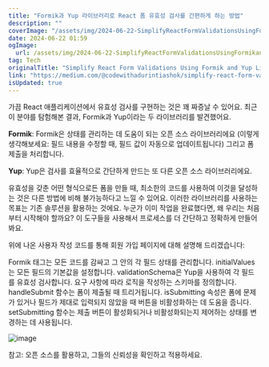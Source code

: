 ```yaml
---
title: "Formik과 Yup 라이브러리로 React 폼 유효성 검사를 간편하게 하는 방법"
description: ""
coverImage: "/assets/img/2024-06-22-SimplifyReactFormValidationsUsingFormikandYupLibraries_0.png"
date: 2024-06-22 01:59
ogImage: 
  url: /assets/img/2024-06-22-SimplifyReactFormValidationsUsingFormikandYupLibraries_0.png
tag: Tech
originalTitle: "Simplify React Form Validations Using Formik and Yup Libraries"
link: "https://medium.com/@codewithadurintiashok/simplify-react-form-validations-using-formik-and-yup-libraries-4f6571fe111f"
isUpdated: true
---
```





가끔 React 애플리케이션에서 유효성 검사를 구현하는 것은 꽤 짜증날 수 있어요. 최근 이 분야를 탐험해본 결과, Formik과 Yup이라는 두 라이브러리를 발견했어요.

**Formik**: Formik은 상태를 관리하는 데 도움이 되는 오픈 소스 라이브러리에요 (이렇게 생각해보세요: 필드 내용을 수정할 때, 필드 값이 자동으로 업데이트됩니다) 그리고 폼 제출을 처리합니다.

**Yup**: Yup은 검사를 효율적으로 간단하게 만드는 또 다른 오픈 소스 라이브러리에요.

유효성을 갖춘 어떤 형식으로든 폼을 만들 때, 최소한의 코드를 사용하여 이것을 달성하는 것은 다른 방법에 비해 불가능하다고 느낄 수 있어요. 이러한 라이브러리를 사용하는 목표는 기존 솔루션을 활용하는 것에요. 누군가 이미 작업을 완료했다면, 왜 우리는 처음부터 시작해야 할까요? 이 도구들을 사용해서 프로세스를 더 간단하고 정확하게 만들어봐요.

<div class="content-ad"></div>

위에 나온 사용자 작성 코드를 통해 회원 가입 페이지에 대해 설명해 드리겠습니다:

Formik 태그는 모든 코드를 감싸고 그 안의 각 필드 상태를 관리합니다. initialValues는 모든 필드의 기본값을 설정합니다. validationSchema은 Yup을 사용하여 각 필드를 유효성 검사합니다. 요구 사항에 따라 로직을 작성하는 스키마를 정의합니다. handleSubmit 함수는 폼이 제출될 때 트리거됩니다. isSubmitting 속성은 폼에 문제가 있거나 필드가 제대로 입력되지 않았을 때 버튼을 비활성화하는 데 도움을 줍니다. setSubmitting 함수는 제출 버튼이 활성화되거나 비활성화되는지 제어하는 상태를 변경하는 데 사용됩니다.

<div class="content-ad"></div>


![image](/assets/img/2024-06-22-SimplifyReactFormValidationsUsingFormikandYupLibraries_0.png)

참고: 오픈 소스를 활용하고, 그들의 신뢰성을 확인하고 적용하세요.
